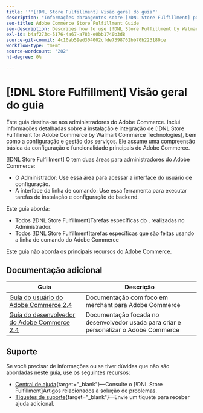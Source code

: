 ```yaml
---
title: '''[!DNL Store Fulfillment] Visão geral do guia"'
description: "Informações abrangentes sobre [!DNL Store Fulfillment] para administradores do Adobe Commerce, incluindo instalação e integração."
seo-title: Adobe Commerce Store Fulfillment Guide
seo-description: Describes how to use [!DNL Store Fulfillment by Walmart Commerce Technologies] services with Adobe Commerce.
exl-id: b4af273c-5176-4a67-a783-e0bb1740b3d8
source-git-commit: 4c10ab59ed304002cfde7398762bb70b223180ce
workflow-type: tm+mt
source-wordcount: '202'
ht-degree: 0%

---
```


# [!DNL Store Fulfillment] Visão geral do guia

Este guia destina-se aos administradores do Adobe Commerce. Inclui informações detalhadas sobre a instalação e integração de [!DNL Store Fulfillment for Adobe Commerce by Walmart Commerce Technologies], bem como a configuração e gestão dos serviços. Ele assume uma compreensão básica da configuração e funcionalidade principais do Adobe Commerce.

[!DNL Store Fulfillment] O tem duas áreas para administradores do Adobe Commerce:

* O Administrador: Use essa área para acessar a interface do usuário de configuração.
* A interface da linha de comando: Use essa ferramenta para executar tarefas de instalação e configuração de backend.

Este guia aborda:

* Todos [!DNL Store Fulfillment]Tarefas específicas do , realizadas no Administrador.
* Todos [!DNL Store Fulfillment]tarefas específicas que são feitas usando a linha de comando do Adobe Commerce

Este guia não aborda os principais recursos do Adobe Commerce.

## Documentação adicional

| Guia | Descrição |
|-----------------------------------------------------------------------|----------------------------------------------------------------------------|
| [Guia do usuário do Adobe Commerce 2.4](https://docs.magento.com/user-guide/) | Documentação com foco em merchant para Adobe Commerce |
| [Guia do desenvolvedor do Adobe Commerce 2.4](https://devdocs.magento.com/) | Documentação focada no desenvolvedor usada para criar e personalizar o Adobe Commerce |

## Suporte

Se você precisar de informações ou se tiver dúvidas que não são abordadas neste guia, use os seguintes recursos:

* [Central de ajuda](https://experienceleague.adobe.com/docs/commerce-knowledge-base/kb/help-center-guide/magento-help-center-user-guide.html#submit-ticket){target="_blank"}—Consulte o [!DNL Store Fulfillment]Artigos relacionados à solução de problemas.
* [Tíquetes de suporte](https://experienceleague.adobe.com/docs/commerce-knowledge-base/kb/help-center-guide/magento-help-center-user-guide.html#submit-ticket){target="_blank"}—Envie um tíquete para receber ajuda adicional.
